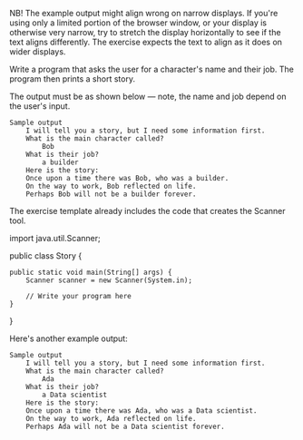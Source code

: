 NB! The example output might align wrong on narrow displays. If you're using only a limited portion of the browser window, or your display is otherwise very narrow, try to stretch the display horizontally to see if the text aligns differently. The exercise expects the text to align as it does on wider displays.

Write a program that asks the user for a character's name and their job. The program then prints a short story.

The output must be as shown below — note, the name and job depend on the user's input.

    Sample output
        I will tell you a story, but I need some information first.
        What is the main character called?
            Bob
        What is their job?
            a builder
        Here is the story:
        Once upon a time there was Bob, who was a builder.
        On the way to work, Bob reflected on life.
        Perhaps Bob will not be a builder forever.

The exercise template already includes the code that creates the Scanner tool.

import java.util.Scanner;

public class Story {

    public static void main(String[] args) {
        Scanner scanner = new Scanner(System.in);

        // Write your program here
    }
}

Here's another example output:

    Sample output
        I will tell you a story, but I need some information first.
        What is the main character called?
            Ada
        What is their job?
            a Data scientist
        Here is the story:
        Once upon a time there was Ada, who was a Data scientist.
        On the way to work, Ada reflected on life.
        Perhaps Ada will not be a Data scientist forever.
